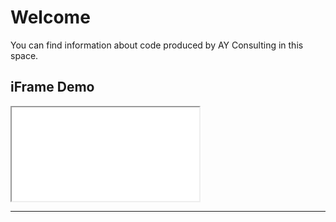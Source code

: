 # Welcome

You can find information about code produced by AY Consulting in this space.

## iFrame Demo

<div class="map">
  <iframe src="assets/img/iframe-demo.html"></iframe>
</div>

---